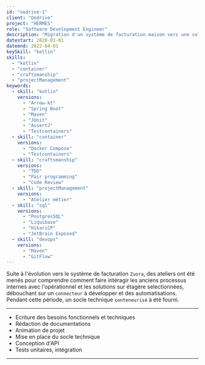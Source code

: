 ```yaml
---
id: "oodrive-1"
client: "Oodrive"
project: "HERMES"
role: "Software Development Engineer" 
description: "Migration d'un système de facturation maison vers une solution sur étagère"
datestart: 2020-01-01
dateend: 2022-04-01
keySkill: "kotlin"
skills:
  - "kotlin"
  - "container"
  - "craftsmanship"
  - "projectManagement"
keywords:
  - skill: "kotlin"
    versions:
      - "Arrow-kt"
      - "Spring Boot"
      - "Maven"
      - "JUnit"
      - "AssertJ"
      - "Testcontainers"
  - skill: "container"
    versions:
      - "Docker Compose"
      - "Testcontainers"
  - skill: "craftsmanship"
    versions:
      - "TDD"
      - "Pair programming"
      - "Code Review"
  - skill: "projectManagement"
    versions:
      - "Atelier métier"
  - skill: "sql"
    versions:
      - "PostgresSQL"
      - "Liquibase"
      - "HikariCP"
      - "JetBrain Exposed"
  - skill: "devops"
    versions:
      - "Maven"
      - "GitFlow"
---
```


Suite à l'évolution vers le système de facturation `Zuora`, des ateliers ont été menés pour comprendre comment faire intéragir les anciens processus internes avec l'opérationnel et les solutions sur étagère selectionnées, débouchant sur un `connecteur` à développer et des automatisations. Pendant cette période, un socle technique `conteneurisé` à été fourni.

---

- Ecriture des besoins fonctionnels et techniques
- Rédaction de documentations
- Animation de projet
- Mise en place du socle technique
- Conception d'API
- Tests unitaires, intégration

---
